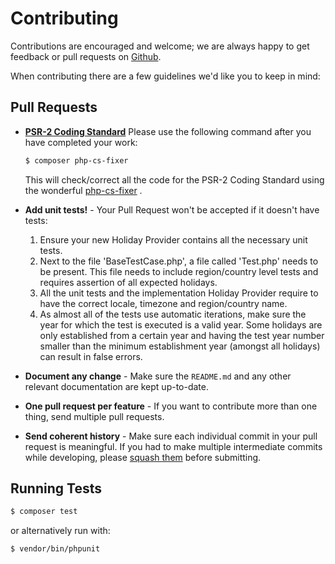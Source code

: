 # Contributing

Contributions are encouraged and welcome; we are always happy to get feedback or pull requests on [Github](https://github.com/azuyalabs/yasumi).

When contributing there are a few guidelines we'd like you to keep in mind:
 
## Pull Requests

- **[PSR-2 Coding Standard](https://github.com/php-fig/fig-standards/blob/master/accepted/PSR-2-coding-style-guide.md)**
  Please use the following command after you have completed your work:
  
  ``` bash
  $ composer php-cs-fixer
  ```

  This will check/correct all the code for the PSR-2 Coding Standard using the wonderful [php-cs-fixer](http://cs.sensiolabs.org/) .
  
- **Add unit tests!** - Your Pull Request won't be accepted if it doesn't have tests:

    1. Ensure your new Holiday Provider contains all the necessary unit tests.
    2. Next to the file '<REGIONNAME>BaseTestCase.php', a file called '<REGIONNAME>Test.php' needs to be present. This file
   needs to include region/country level tests and requires assertion of all expected holidays.
    3. All the unit tests and the implementation Holiday Provider require to have the correct locale, timezone and
   region/country name.
    4. As almost all of the tests use automatic iterations, make sure the year for which the test is executed is a valid 
   year. Some holidays are only established from a certain year and having the test year number smaller than the minimum
   establishment year (amongst all holidays) can result in false errors.

- **Document any change** - Make sure the `README.md` and any other relevant documentation are kept up-to-date.

- **One pull request per feature** - If you want to contribute more than one thing, send multiple pull requests.

- **Send coherent history** - Make sure each individual commit in your pull request is meaningful. If you had to make multiple intermediate commits while developing, please [squash them](http://www.git-scm.com/book/en/v2/Git-Tools-Rewriting-History#Changing-Multiple-Commit-Messages) before submitting.


## Running Tests

``` bash
$ composer test
```

or alternatively run with:

``` bash
$ vendor/bin/phpunit
```